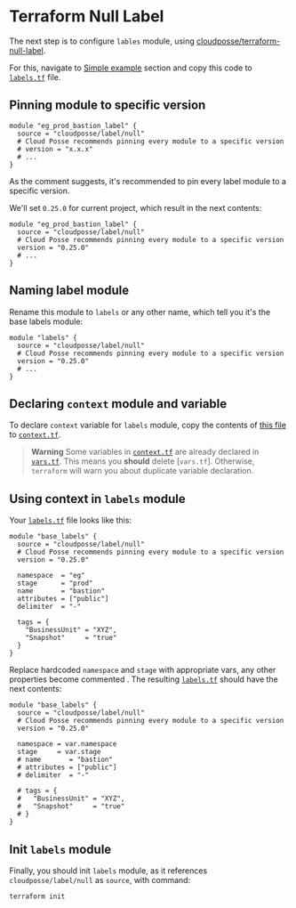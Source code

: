 # Terraform Null Label

The next step is to configure `lables` module, using [cloudposse/terraform-null-label](https://github.com/cloudposse/terraform-null-label).

For this, navigate to [Simple example](https://github.com/cloudposse/terraform-null-label#simple-example) section and copy this code
to [`labels.tf`](../labels.tf) file.

## Pinning module to specific version

```hcl
module "eg_prod_bastion_label" {
  source = "cloudposse/label/null"
  # Cloud Posse recommends pinning every module to a specific version
  # version = "x.x.x"
  # ...
}
```

As the comment suggests, it's recommended to pin every label module to a specific version.

We'll set `0.25.0` for current project, which result in the next contents:

```hcl
module "eg_prod_bastion_label" {
  source = "cloudposse/label/null"
  # Cloud Posse recommends pinning every module to a specific version
  version = "0.25.0"
  # ...
}
```

## Naming label module

Rename this module to `labels` or any other name, which tell you it's the base labels module:

```hcl
module "labels" {
  source = "cloudposse/label/null"
  # Cloud Posse recommends pinning every module to a specific version
  version = "0.25.0"
  # ...
}
```

## Declaring `context` module and variable

To declare `context` variable for `labels` module, copy the contents of [this file](https://github.com/cloudposse/terraform-null-label/blob/master/examples/complete/context.tf)
to [`context.tf`](../context.tf).

> **Warning**
> Some variables in [`context.tf`](../context.tf) are already declared in [`vars.tf`](../vars.tf).
> This means you **should** delete [`vars.tf`].
> Otherwise, `terraform` will warn you about duplicate variable declaration.

## Using context in `labels` module

Your [`labels.tf`](../labels.tf) file looks like this:

```hcl
module "base_labels" {
  source = "cloudposse/label/null"
  # Cloud Posse recommends pinning every module to a specific version
  version = "0.25.0"

  namespace  = "eg"
  stage      = "prod"
  name       = "bastion"
  attributes = ["public"]
  delimiter  = "-"

  tags = {
    "BusinessUnit" = "XYZ",
    "Snapshot"     = "true"
  }
}
```

Replace hardcoded `namespace` and `stage` with appropriate vars, any other properties become commented
. The resulting [`labels.tf`](../labels.tf) should have the next contents:

```hcl
module "base_labels" {
  source = "cloudposse/label/null"
  # Cloud Posse recommends pinning every module to a specific version
  version = "0.25.0"

  namespace = var.namespace
  stage     = var.stage
  # name       = "bastion"
  # attributes = ["public"]
  # delimiter  = "-"

  # tags = {
  #   "BusinessUnit" = "XYZ",
  #   "Snapshot"     = "true"
  # }
}
```

## Init `labels` module

Finally, you should init `labels` module, as it references `cloudposse/label/null` as `source`, with command:

```bash
terraform init
```


